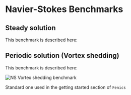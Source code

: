 # Navier-Stokes Benchmarks

## Steady solution

This benchmark is described here:


## Periodic solution (Vortex shedding)

This benchmark is described here:


![NS Vortex shedding benchmark](../Figures/Diagrams/NS_Benchmark.png)


Standard one used in the getting started section of `Fenics`

